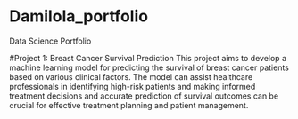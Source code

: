 # Damilola_portfolio
Data Science Portfolio

#Project 1: Breast Cancer Survival Prediction
This project aims to develop a machine learning model for predicting the survival of breast cancer patients based on various clinical factors. The model can assist healthcare professionals in identifying high-risk patients and making informed treatment decisions and accurate prediction of survival outcomes can be crucial for effective treatment planning and patient management.

